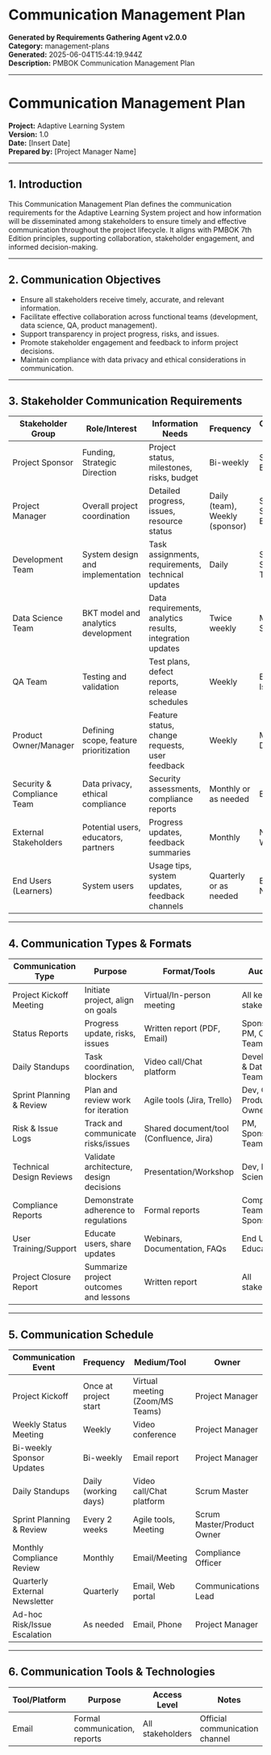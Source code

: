 # Communication Management Plan

**Generated by Requirements Gathering Agent v2.0.0**  
**Category:** management-plans  
**Generated:** 2025-06-04T15:44:19.944Z  
**Description:** PMBOK Communication Management Plan

---

# Communication Management Plan  
**Project:** Adaptive Learning System  
**Version:** 1.0  
**Date:** [Insert Date]  
**Prepared by:** [Project Manager Name]  

---

## 1. Introduction  
This Communication Management Plan defines the communication requirements for the Adaptive Learning System project and how information will be disseminated among stakeholders to ensure timely and effective communication throughout the project lifecycle. It aligns with PMBOK 7th Edition principles, supporting collaboration, stakeholder engagement, and informed decision-making.

---

## 2. Communication Objectives  
- Ensure all stakeholders receive timely, accurate, and relevant information.  
- Facilitate effective collaboration across functional teams (development, data science, QA, product management).  
- Support transparency in project progress, risks, and issues.  
- Promote stakeholder engagement and feedback to inform project decisions.  
- Maintain compliance with data privacy and ethical considerations in communication.

---

## 3. Stakeholder Communication Requirements  

| Stakeholder Group           | Role/Interest                               | Information Needs                                | Frequency         | Communication Methods           | Owner                |
|----------------------------|--------------------------------------------|-------------------------------------------------|-------------------|-------------------------------|----------------------|
| Project Sponsor            | Funding, Strategic Direction                | Project status, milestones, risks, budget       | Bi-weekly         | Status Report, Email, Meetings | Project Manager      |
| Project Manager           | Overall project coordination                 | Detailed progress, issues, resource status      | Daily (team), Weekly (sponsor) | Standups, Status Reports, Email | Project Manager      |
| Development Team          | System design and implementation             | Task assignments, requirements, technical updates| Daily             | Standups, Slack/MS Teams, Jira | Tech Lead            |
| Data Science Team          | BKT model and analytics development          | Data requirements, analytics results, integration updates | Twice weekly      | Meetings, Email, Slack          | Data Science Lead    |
| QA Team                   | Testing and validation                        | Test plans, defect reports, release schedules   | Weekly            | Email, Meetings, Issue Tracker | QA Lead              |
| Product Owner/Manager     | Defining scope, feature prioritization       | Feature status, change requests, user feedback  | Weekly            | Meetings, Email, Demo Sessions | Product Manager      |
| Security & Compliance Team| Data privacy, ethical compliance              | Security assessments, compliance reports        | Monthly or as needed | Email, Meetings               | Compliance Officer   |
| External Stakeholders     | Potential users, educators, partners          | Progress updates, feedback summaries             | Monthly           | Newsletters, Webinars          | Communications Lead  |
| End Users (Learners)      | System users                                  | Usage tips, system updates, feedback channels    | Quarterly or as needed | Email, In-app Notifications  | Customer Support     |

---

## 4. Communication Types & Formats  

| Communication Type      | Purpose                                    | Format/Tools                 | Audience                  | Owner/Presenter         |
|------------------------|--------------------------------------------|-----------------------------|---------------------------|------------------------|
| Project Kickoff Meeting| Initiate project, align on goals          | Virtual/In-person meeting    | All key stakeholders       | Project Manager        |
| Status Reports         | Progress update, risks, issues             | Written report (PDF, Email) | Sponsor, PM, Core Team     | Project Manager        |
| Daily Standups         | Task coordination, blockers                | Video call/Chat platform     | Development & Data Teams   | Scrum Master/Team Lead |
| Sprint Planning & Review| Plan and review work for iteration        | Agile tools (Jira, Trello)  | Dev, QA, Product Owner     | Scrum Master/Product Owner |
| Risk & Issue Logs      | Track and communicate risks/issues         | Shared document/tool (Confluence, Jira) | PM, Sponsor, Team Leads | Project Manager        |
| Technical Design Reviews| Validate architecture, design decisions   | Presentation/Workshop       | Dev, Data Science, QA      | Tech Lead              |
| Compliance Reports     | Demonstrate adherence to regulations        | Formal reports              | Compliance Team, Sponsor  | Compliance Officer     |
| User Training/Support  | Educate users, share updates                | Webinars, Documentation, FAQs | End Users, Educators     | Customer Support       |
| Project Closure Report | Summarize project outcomes and lessons     | Written report              | All stakeholders          | Project Manager        |

---

## 5. Communication Schedule  

| Communication Event           | Frequency           | Medium/Tool               | Owner               | Audience                |
|------------------------------|---------------------|---------------------------|---------------------|-------------------------|
| Project Kickoff              | Once at project start | Virtual meeting (Zoom/MS Teams) | Project Manager    | All stakeholders        |
| Weekly Status Meeting         | Weekly              | Video conference           | Project Manager     | Sponsor, Core Team      |
| Bi-weekly Sponsor Updates    | Bi-weekly           | Email report               | Project Manager     | Sponsor                 |
| Daily Standups               | Daily (working days) | Video call/Chat platform   | Scrum Master        | Dev & Data Teams        |
| Sprint Planning & Review     | Every 2 weeks       | Agile tools, Meeting       | Scrum Master/Product Owner | Development Teams, QA  |
| Monthly Compliance Review    | Monthly             | Email/Meeting              | Compliance Officer  | Sponsor, Compliance Team |
| Quarterly External Newsletter| Quarterly           | Email, Web portal          | Communications Lead | External stakeholders   |
| Ad-hoc Risk/Issue Escalation | As needed           | Email, Phone               | Project Manager     | Sponsor, Team Leads     |

---

## 6. Communication Tools & Technologies  

| Tool/Platform    | Purpose                          | Access Level               | Notes                          |
|------------------|---------------------------------|----------------------------|--------------------------------|
| Email            | Formal communication, reports   | All stakeholders           | Official communication channel